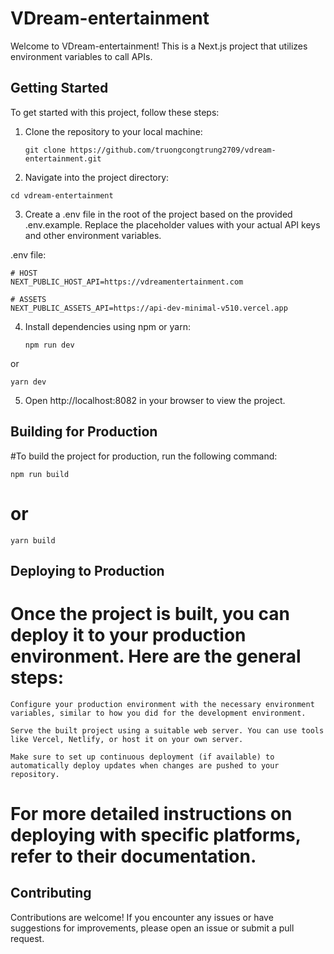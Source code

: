 # VDream-entertainment


Welcome to VDream-entertainment! This is a Next.js project that utilizes environment variables to call APIs.


## Getting Started


To get started with this project, follow these steps:


1. Clone the repository to your local machine:
   
   `
   git clone https://github.com/truongcongtrung2709/vdream-entertainment.git
   `

2. Navigate into the project directory:
   
  `cd vdream-entertainment`

3. Create a .env file in the root of the project based on the provided .env.example. Replace the placeholder values with your actual API keys and other environment variables.

  .env file:

    # HOST
    NEXT_PUBLIC_HOST_API=https://vdreamentertainment.com
    
    # ASSETS
    NEXT_PUBLIC_ASSETS_API=https://api-dev-minimal-v510.vercel.app


4. Install dependencies using npm or yarn:

   `npm run dev`

  or

   `yarn dev`

5. Open http://localhost:8082 in your browser to view the project.


## Building for Production

#To build the project for production, run the following command:


  `npm run build`
  

  # or
  

  `yarn build`
  
  
## Deploying to Production
  # Once the project is built, you can deploy it to your production environment. Here are the general steps:
  
  
    Configure your production environment with the necessary environment variables, similar to how you did for the development environment.
  
    Serve the built project using a suitable web server. You can use tools like Vercel, Netlify, or host it on your own server.
  
    Make sure to set up continuous deployment (if available) to automatically deploy updates when changes are pushed to your repository.
    
  
  # For more detailed instructions on deploying with specific platforms, refer to their documentation.
  
## Contributing

  Contributions are welcome! If you encounter any issues or have suggestions for improvements, please open an issue or submit a pull request.
